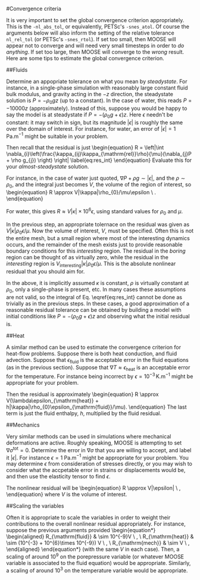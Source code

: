 #Convergence criteria

It is very important to set the global convergence criterion appropriately. This
is the `-nl_abs_tol`, or equivalently, PETSc's `-snes_atol`.  Of course the
arguments below will also inform the setting of the relative tolerance
`nl_rel_tol` (or PETSc's `-snes_rtol`).  If set too small, then MOOSE will
appear not to converge and will need very small timesteps in order to *do
anything*.  If set too large, then MOOSE will converge to the *wrong* result.
Here are some tips to estimate the global convergence criterion.

##Fluids

Determine an appopriate tolerance on what you mean by *steadystate*.  For
instance, in a single-phase simulation with reasonably large constant fluid bulk
modulus, and gravity acting in the $-z$ direction, the steadystate solution is
$P = -\rho_{0}gz$ (up to a constant).  In the case of water, this reads
$P=-10000z$ (approximately). Instead of this, suppose you would be happy to say
the model is at steadystate if $P = -(\rho_{0} g + \epsilon)z$.  Here $\epsilon$
needn't be constant: it may switch in sign, but its magnitude $|\epsilon|$ is
roughly the same over the domain of interest.  For instance, for water, an error
of  $|\epsilon|=1$ Pa.m$^{-1}$ might be suitable in your problem.

Then recall that the residual is just \begin{equation} R = \left|\int
\nabla_{i}\left(\frac{\kappa_{ij}\kappa_{\mathrm{rel}}\rho}{\mu}(\nabla_{j}P +
\rho g_{j}) \right) \right| \label{eq:res_int} \end{equation} Evaluate this for
your *almost-steadystate* solution.

For instance, in the case of water just quoted, $\nabla P + \rho g \sim
|\epsilon|$, and the $\rho\sim\rho_{0}$, and the integral just becomes $V$, the
volume of the region of interest, so \begin{equation} R \approx
V|\kappa|\rho_{0}/\mu\epsilon \ . \end{equation}

For water, this gives $R \approx V|\kappa|\times 10^{6}\epsilon$, using standard
values for $\rho_{0}$ and $\mu$.

In the previous step, an appropriate tolernace on the residual was given as
$V|\kappa|\rho_{0}\epsilon/\mu$.  Now the volume of interest, $V$, must be
specified.  Often this is not the entire mesh, but a small region where most of
the interesting dynamics occurs, and the remainder of the mesh exists just to
provide reasonable boundary conditions for this *interesting* region.  The
residual in the *boring* region can be thought of as virtually zero, while the
residual in the *interesting* region is
$V_{\mathrm{interesting}}|\kappa|\rho_{0}\epsilon/\mu$.  This is the absolute
nonlinear residual that you should aim for.

In the above, it is implicitly assumed $\kappa$ is constant, $\rho$ is virtually
constant at $\rho_{0}$, only a single-phase is present, etc.  In many cases
these assumptions are not valid, so the integral of Eq. \eqref{eq:res_int}
cannot be done as trivially as in the previous steps. In these cases, a good
approximation of a reasonable residual tolerance can be obtained by building a
model with initial conditions like $P = -(\rho_{0} g + \epsilon)z$ and observing
what the initial residual is.

##Heat

A similar method can be used to estimate the convergence criterion for heat-flow
problems.  Suppose there is both heat conduction, and fluid advection.  Suppose
that $\epsilon_{\mathrm{fluid}}$ is the acceptable error in the fluid equations
(as in the previous section).  Suppose that $\nabla T \approx
\epsilon_{\mathrm{heat}}$ is an acceptable error for the temperature.  For
instance being incorrect by $\epsilon = 10^{-3}\,$K.m$^{-1}$ might be
appropriate for your problem.

Then the residual is approximately \begin{equation} R \approx
V(\lambda\epsilon_{\mathrm{heat}} +
h|\kappa|\rho_{0}\epsilon_{\mathrm{fluid}}/\mu). \end{equation} The last term is
just the fluid enthalpy, $h$, multiplied by the fluid residual.

##Mechanics

Very similar methods can be used in simulations where mechanical deformations
are active.  Roughly speaking, MOOSE is attempting to set
$\nabla\sigma^{\mathrm{tot}} = 0$.  Determine the error in $\nabla\sigma$ that
you are willing to accept, and label it $|\epsilon|$.  For instance $\epsilon =
1$ Pa.m$^{-1}$ might be appropriate for your problem.  You may determine
$\epsilon$ from consideration of stresses directly, or you may wish to consider
what the accpetable error in strains or displacements would be, and then use the
elasticity tensor to find $\epsilon$.

The nonlinear residual will be \begin{equation} R \approx V|\epsilon| \ ,
\end{equation} where $V$ is the volume of interest.

##Scaling the variables

Often it is appropriate to scale the variables in order to weight their
contributions to the overall nonlinear residual appropriately. For instance,
suppose the previous arguments provided
\begin{equation*}
\begin{aligned}
R_{\mathrm{fluid}} & \sim 10^{-9}V \ , \\
R_{\mathrm{heat}} & \sim (10^{-3} + 10^{6}\times 10^{-9}) V \ , \\
R_{\mathrm{mech}} & \sim V \ ,
\end{aligned}
\end{equation*}
(with the same $V$ in each case).  Then, a scaling of around
$10^9$ on the porepressure variable (or whatever MOOSE variable is associated to
the fluid equation) would be appropriate.  Similarly, a scaling of around $10^3$
on the temperature variable would be appropriate.
